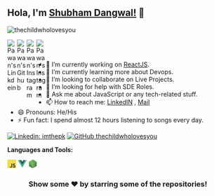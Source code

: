 ## Hola, I'm [Shubham Dangwal!](https://www.linkedin.com/in/shubham-dangwal-307347197/) 👋

<p align="left"> <img src="https://komarev.com/ghpvc/?username=thechildwholovesyou&label=Views&color=blue&style=plastic" alt="thechildwholovesyou" /> </p>


<a href="https://www.linkedin.com/in/shubham-dangwal-307347197/">
  <img align="left" alt="Pawan's Linkdein" width="22px" src="https://cdn.jsdelivr.net/npm/simple-icons@v3/icons/linkedin.svg" />
</a>
<a href="https://github.com/thechildwholovesyou">
  <img align="left" alt="Pawan's Github" width="22px" src="https://cdn.jsdelivr.net/npm/simple-icons@v3/icons/github.svg" />
</a>
<a href="https://instagram.com/shubhamdangwal3/">
  <img align="left" alt="Pawan's Instagram" width="22px" src="https://cdn.jsdelivr.net/npm/simple-icons@v3/icons/instagram.svg" />
</a>
<a href="https://leetcode.com/thechildwholovesyou/">
  <img align="left" alt="Pawan's Instagram" width="22px" src="https://cdn.jsdelivr.net/npm/simple-icons@v3/icons/leetcode.svg" />
</a>

<br/>
<br/>


- 🔭 I’m currently working on [ReactJS](https://reactjs.org/).
- 🌱 I’m currently learning more about Devops.
- 👯 I’m looking to collaborate on Live Projects.
- 🤔 I’m looking for help with SDE Roles.
- 💬 Ask me about JavaScript or any tech-related stuff.
- 📫 How to reach me: [LinkedIN](https://www.linkedin.com/in/shubham-dangwal-307347197/) , [Mail](recruitshubhamdangwal2023@gmail.com)
- 😄 Pronouns: He/His
- ⚡ Fun fact: I spend almost 12 hours listening to songs every day.


[![Linkedin: imthepk](https://img.shields.io/badge/-shubham-blue?style=flat-square&logo=Linkedin&logoColor=white&link=https:/www.linkedin.com/in/shubham-dangwal-307347197/)](https://www.linkedin.com/in/imthepk/)
[![GitHub thechildwholovesyou](https://img.shields.io/github/followers/thechildwholovesyou?label=follow&style=social)](https://github.com/thechildwholovesyou)



**Languages and Tools:**  


<code><img height="20" src="https://raw.githubusercontent.com/github/explore/80688e429a7d4ef2fca1e82350fe8e3517d3494d/topics/javascript/javascript.png"></code>
<code><img height="20" src="https://raw.githubusercontent.com/github/explore/80688e429a7d4ef2fca1e82350fe8e3517d3494d/topics/vue/vue.png"></code>
<code><img height="20" src="https://raw.githubusercontent.com/github/explore/80688e429a7d4ef2fca1e82350fe8e3517d3494d/topics/nodejs/nodejs.png"></code>    




<div align="center">

### Show some ❤️ by starring some of the repositories!

</div>
